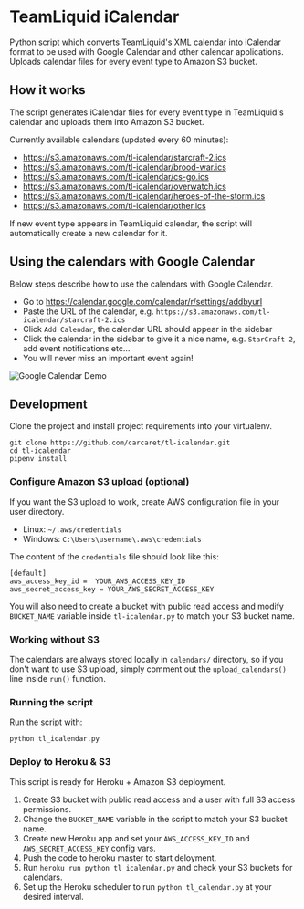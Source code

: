 # TeamLiquid iCalendar

Python script which converts TeamLiquid's XML calendar into iCalendar format to be used with Google Calendar and other calendar applications. Uploads calendar files for every event type to Amazon S3 bucket.

## How it works

The script generates iCalendar files for every event type in TeamLiquid's calendar and uploads them into Amazon S3 bucket.

Currently available calendars (updated every 60 minutes):

- https://s3.amazonaws.com/tl-icalendar/starcraft-2.ics
- https://s3.amazonaws.com/tl-icalendar/brood-war.ics
- https://s3.amazonaws.com/tl-icalendar/cs-go.ics
- https://s3.amazonaws.com/tl-icalendar/overwatch.ics
- https://s3.amazonaws.com/tl-icalendar/heroes-of-the-storm.ics
- https://s3.amazonaws.com/tl-icalendar/other.ics

If new event type appears in TeamLiquid calendar, the script will automatically create a new calendar for it.

## Using the calendars with Google Calendar

Below steps describe how to use the calendars with Google Calendar.

- Go to https://calendar.google.com/calendar/r/settings/addbyurl
- Paste the URL of the calendar, e.g. `https://s3.amazonaws.com/tl-icalendar/starcraft-2.ics`
- Click `Add Calendar`, the calendar URL should appear in the sidebar
- Click the calendar in the sidebar to give it a nice name, e.g. `StarCraft 2`, add event notifications etc...
- You will never miss an important event again!

![Google Calendar Demo](https://s3.amazonaws.com/tl-icalendar/demo.png)

## Development

Clone the project and install project requirements into your virtualenv.

```
git clone https://github.com/carcaret/tl-icalendar.git
cd tl-icalendar
pipenv install
```

### Configure Amazon S3 upload (optional)

If you want the S3 upload to work, create AWS configuration file in your user directory.

- Linux: `~/.aws/credentials`
- Windows: `C:\Users\username\.aws\credentials`

The content of the `credentials` file should look like this:

```
[default]
aws_access_key_id =  YOUR_AWS_ACCESS_KEY_ID
aws_secret_access_key = YOUR_AWS_SECRET_ACCESS_KEY
```

You will also need to create a bucket with public read access and modify `BUCKET_NAME` variable inside `tl-icalendar.py` to match your S3 bucket name.

### Working without S3

The calendars are always stored locally in `calendars/` directory, so if you don't want to use S3 upload, simply comment out the `upload_calendars()` line inside `run()` function.

### Running the script

Run the script with:

```
python tl_icalendar.py
```

### Deploy to Heroku & S3

This script is ready for Heroku + Amazon S3 deployment.

1. Create S3 bucket with public read access and a user with full S3 access permissions. 
2. Change the `BUCKET_NAME` variable in the script to match your S3 bucket name.
2. Create new Heroku app and set your `AWS_ACCESS_KEY_ID` and `AWS_SECRET_ACCESS_KEY` config vars.
3. Push the code to heroku master to start deloyment.
5. Run `heroku run python tl_icalendar.py` and check your S3 buckets for calendars.
4. Set up the Heroku scheduler to run `python tl_calendar.py` at your desired interval.
